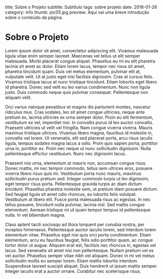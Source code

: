 title: Sobre o Projeto
subtitle: Subtítulo
tags: sobre projeto
date: 2018-01-26
category: info
thumb: pic05.jpg
preview: Aqui vai uma breve introdução sobre o conteúdo da página.

# Sobre o Projeto
 Lorem ipsum dolor sit amet, consectetur adipiscing elit. Vivamus malesuada
ligula vitae enim semper laoreet. Maecenas vel tellus ut elit semper malesuada.
Morbi placerat congue aliquet. Phasellus eu mi eu elit pharetra lacinia sit
amet ac dolor. Etiam lorem lacus, tempor nec risus sit amet, pharetra tincidunt
quam. Duis vel metus elementum, pulvinar elit at, vulputate velit. Ut at justo
eget nisi facilisis dignissim. Cras at cursus felis. Vivamus tristique lacus at
nunc tristique tincidunt. Etiam lobortis eget libero id pharetra. Donec sed
velit eu leo varius condimentum. Nunc non ligula justo. Duis commodo neque quis
pulvinar consequat. Pellentesque non aliquam velit.

Orci varius natoque penatibus et magnis dis parturient montes, nascetur
ridiculus mus. Cras sodales, leo sit amet congue ultricies, neque ante pretium
ex, lacinia ultricies ex urna semper dolor. Proin eu elit fermentum, vestibulum
ex vel, imperdiet nisi. In convallis purus id leo auctor convallis. Praesent
ultricies ut velit vel fringilla. Nam congue viverra viverra. Mauris maximus
tristique ultrices. Vivamus libero magna, faucibus id molestie in, convallis
vel lorem. Ut venenatis, elit sed placerat porta, arcu risus iaculis ligula,
tempus sodales magna lacus a odio. Proin quis sapien porta, porttitor urna in,
porttitor ex. Proin nec neque ut nunc sollicitudin dignissim. Nulla
pellentesque efficitur vestibulum. Nunc nec dignissim lacus.

Praesent nisi urna, elementum at mauris non, accumsan congue risus. Donec
mattis, mi nec tempor commodo, tellus sem ultrices eros, posuere viverra libero
risus quis mi. Vestibulum porta nunc mauris, maximus sollicitudin purus pretium
sed. Integer commodo turpis ut leo dignissim, eget tempor risus porta.
Pellentesque gravida turpis ac diam dictum tincidunt. Phasellus pharetra
molestie sem, ut pretium diam posuere dictum. Sed feugiat ligula sit amet odio
rhoncus, eu lobortis felis volutpat. Vestibulum at libero elit. Fusce porta
malesuada risus ac egestas. In nec tellus posuere, tincidunt nulla pulvinar,
lacinia nisl. Sed mattis congue elementum. Aenean tristique mi ut quam tempor
tempus id pellentesque nulla. In vel bibendum magna.

Class aptent taciti sociosqu ad litora torquent per conubia nostra, per
inceptos himenaeos. Pellentesque auctor iaculis lorem, sed interdum lorem
elementum vitae. Phasellus eget nisi quis orci porta condimentum. Etiam
elementum, arcu eu faucibus feugiat, felis odio porttitor quam, ac congue
tortor dolor ut augue. Aliquam erat est, facilisis nec rhoncus in, egestas vel
lacus. Sed venenatis sit amet nisi non pellentesque. Nullam pretium vel ex vel
auctor. Phasellus semper vitae nibh vel aliquam. Donec in mi vel metus
sollicitudin mollis eu semper lorem. Etiam mattis lobortis interdum.
Suspendisse laoreet suscipit aliquet. Duis hendrerit ut ipsum mattis semper.
Integer iaculis erat a auctor ornare. Curabitur nec scelerisque risus.

